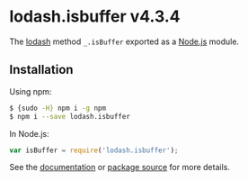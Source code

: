 # lodash.isbuffer v4.3.4

The [lodash](https://lodash.com/) method `_.isBuffer` exported as a [Node.js](https://nodejs.org/) module.

## Installation

Using npm:
```bash
$ {sudo -H} npm i -g npm
$ npm i --save lodash.isbuffer
```

In Node.js:
```js
var isBuffer = require('lodash.isbuffer');
```

See the [documentation](https://lodash.com/docs#isBuffer) or [package source](https://github.com/lodash/lodash/blob/4.3.4-npm-packages/lodash.isbuffer) for more details.
